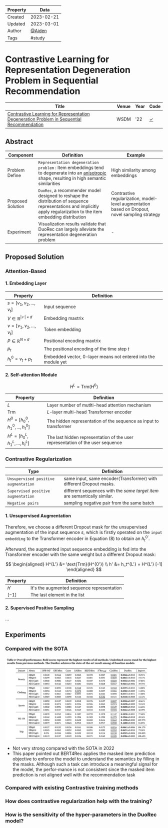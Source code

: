 | Property  | Data |
|-|-|
| Created | 2023-02-21 |
| Updated | 2023-03-01 |
| Author | [@Aiden](https://github.com/Aidenzich) |
| Tags | #study |

# Contrastive Learning for Representation Degeneration Problem in Sequential Recommendation
| Title | Venue | Year | Code |
|-|-|-|-|
| [Contrastive Learning for Representation Degeneration Problem in Sequential Recommendation](https://dl.acm.org/doi/pdf/10.1145/3488560.3498433)  | WSDM | '22 | [✓](https://github.com/RuihongQiu/DuoRec) |

## Abstract

| Component | Definition | Example |
|-|-|-|
| Problem Define | `Representation degeneration problem` : Item embeddings tend to degenerate into an [anisotropic]((https://www.google.com/search?q=anisotropic&rlz=1C5CHFA_enTW974TW974&oq=anisotropic&aqs=chrome..69i57j0i512l5j69i60l2.2546j0j7&sourceid=chrome&ie=UTF-8)) shape, resulting in high semantic similarities | High similarity among embeddings |
| Proposed Solution | `DuoRec`, a recommender model designed to reshape the distribution of sequence representations and implicitly apply regularization to the item embedding distribution | Contrastive regularization, model-level augmentation based on Dropout, novel sampling strategy |
| Experiment | Visualization results validate that DuoRec can largely alleviate the representation degeneration problem | - | 

## Proposed Solution
### Attention-Based
#### 1. Embedding Layer

| Property | Definition |
|-|-|
| $s = [v_1, v_2, ..., v_t]$  | Input sequence |
| $V \in \mathbb{R}^{\|\mathcal{V}\| \times d}$  | Embedding maxtrix |
| $\nu = [ \nu_1, \nu_2, ..., \nu_t]$ | Token embedding |
| $P \in \mathbb{R}^{N \times d}$ | Positional encoding maxtrix |
| $p_t$ | The positional encoding of the time step $t$ |
| $h^0_t = \nu_t + p_t$ | Embedded vector, 0-layer means not entered into the module yet |

#### 2. Self-attention Module
$$
H^L = \text{Trm}(H^0)
$$

| Property | Definition |
|-|-|
| $L$ | Layer number of mutlti-head attention mechanism |
| $\text{Trm}$ | $L$-layer multi-head Transformer encoder | 
| $H^0 = [h_0^0, h_1^0, ..., h_t^0]$ | The hidden representation of the sequence as input to transformer |
| $H^L = [h_0^L, h_1^L, ..., h_t^L]$ | The last hidden representation of the user representation of the user sequence |


### Contrastive Regularization
| Type | Definition |
|-|-|
| `Unsupervised positive augmentation` | same input, same encoder(Transformer) with different Dropout masks. |
| `Supervised positive augmentation` | different sequences with the *same target item* are semantically similar. |
| `Negative pairs` | sampling negative pair from the same batch |
#### 1. Unsupervised Augmentation
Therefore, we choose a different Dropout mask for the unsupervised augmentation of the input sequence $s$, which is firstly operated on the `input embedding` to the Transformer encoder in Equation (8) to obtain an $h^{0'}_t$. 

Afterward, the augmented input sequence embedding is fed into the Transformer encoder with the same weight but a different Dropout mask:

$$
\begin{aligned}
H^{L'} &= \text{Trm}(H^{0'}) \\ 
h' &= h_t^{L'} = H^{L'} [-1]
\end{aligned}
$$

| Property | Definition |
|-|-|
| $h'$ | It's the augmented sequence representation |
| $[-1]$ | The last element in the list |


#### 2. Supervised Positive Sampling
...



## Experiments
### Compared with the SOTA
![comparison](./assets/comparison.png)
- Not very strong compared with the SOTA in 2022
- This paper pointed out BERT4Rec applies the masked item prediction objective to enforce the model to understand the semantics by filling in the masks. Although such a task can introduce a meaningful signal for the model, the perfor-mance is not consistent since the masked item prediction is not aligned well with the recommendation task
### Compared with existing Contrastive training methods
### How does contrastive regularization help with the training?
### How is the sensitivity of the hyper-parameters in the DuoRec model?